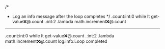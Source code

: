 /*
 * Log an info message after the loop completes
 */
.count:int:0
while
   lt
      get-value:x:@.count
      .:int:2
   .lambda
      math.increment:x:@.count
---
.count:int:0
while
   lt
      get-value:x:@.count
      .:int:2
   .lambda
      math.increment:x:@.count
log.info:Loop completed
